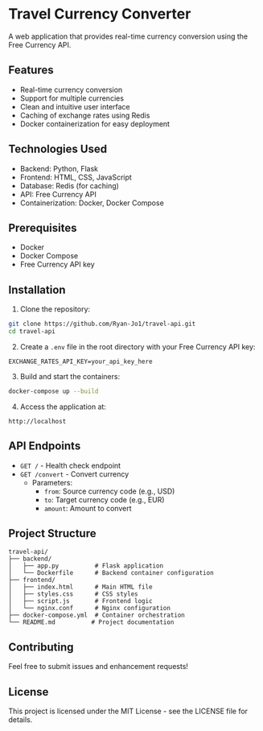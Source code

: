 # Travel Currency Converter

A web application that provides real-time currency conversion using the Free Currency API.

## Features

- Real-time currency conversion
- Support for multiple currencies
- Clean and intuitive user interface
- Caching of exchange rates using Redis
- Docker containerization for easy deployment

## Technologies Used

- Backend: Python, Flask
- Frontend: HTML, CSS, JavaScript
- Database: Redis (for caching)
- API: Free Currency API
- Containerization: Docker, Docker Compose

## Prerequisites

- Docker
- Docker Compose
- Free Currency API key

## Installation

1. Clone the repository:
```bash
git clone https://github.com/Ryan-Jo1/travel-api.git
cd travel-api
```

2. Create a `.env` file in the root directory with your Free Currency API key:
```
EXCHANGE_RATES_API_KEY=your_api_key_here
```

3. Build and start the containers:
```bash
docker-compose up --build
```

4. Access the application at:
```
http://localhost
```

## API Endpoints

- `GET /` - Health check endpoint
- `GET /convert` - Convert currency
  - Parameters:
    - `from`: Source currency code (e.g., USD)
    - `to`: Target currency code (e.g., EUR)
    - `amount`: Amount to convert

## Project Structure

```
travel-api/
├── backend/
│   ├── app.py          # Flask application
│   └── Dockerfile      # Backend container configuration
├── frontend/
│   ├── index.html      # Main HTML file
│   ├── styles.css      # CSS styles
│   ├── script.js       # Frontend logic
│   └── nginx.conf      # Nginx configuration
├── docker-compose.yml  # Container orchestration
└── README.md          # Project documentation
```

## Contributing

Feel free to submit issues and enhancement requests!

## License

This project is licensed under the MIT License - see the LICENSE file for details. 